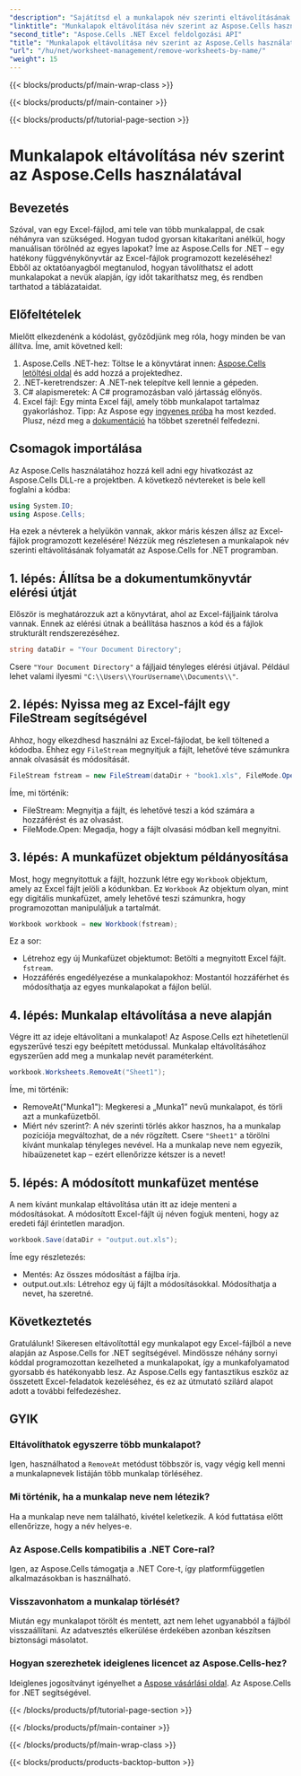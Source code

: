 ```yaml
---
"description": "Sajátítsd el a munkalapok név szerinti eltávolításának lépéseit Excelben az Aspose.Cells for .NET használatával. Kövesd ezt a részletes, kezdőbarát útmutatót a feladataid egyszerűsítéséhez."
"linktitle": "Munkalapok eltávolítása név szerint az Aspose.Cells használatával"
"second_title": "Aspose.Cells .NET Excel feldolgozási API"
"title": "Munkalapok eltávolítása név szerint az Aspose.Cells használatával"
"url": "/hu/net/worksheet-management/remove-worksheets-by-name/"
"weight": 15
---
```


{{< blocks/products/pf/main-wrap-class >}}

{{< blocks/products/pf/main-container >}}

{{< blocks/products/pf/tutorial-page-section >}}

# Munkalapok eltávolítása név szerint az Aspose.Cells használatával

## Bevezetés
Szóval, van egy Excel-fájlod, ami tele van több munkalappal, de csak néhányra van szükséged. Hogyan tudod gyorsan kitakarítani anélkül, hogy manuálisan törölnéd az egyes lapokat? Íme az Aspose.Cells for .NET – egy hatékony függvénykönyvtár az Excel-fájlok programozott kezeléséhez! Ebből az oktatóanyagból megtanulod, hogyan távolíthatsz el adott munkalapokat a nevük alapján, így időt takaríthatsz meg, és rendben tarthatod a táblázataidat.
## Előfeltételek
Mielőtt elkezdenénk a kódolást, győződjünk meg róla, hogy minden be van állítva. Íme, amit követned kell:
1. Aspose.Cells .NET-hez: Töltse le a könyvtárat innen: [Aspose.Cells letöltési oldal](https://releases.aspose.com/cells/net/) és add hozzá a projektedhez.
2. .NET-keretrendszer: A .NET-nek telepítve kell lennie a gépeden.
3. C# alapismeretek: A C# programozásban való jártasság előnyös.
4. Excel fájl: Egy minta Excel fájl, amely több munkalapot tartalmaz gyakorláshoz.
Tipp: Az Aspose egy [ingyenes próba](https://releases.aspose.com/) ha most kezded. Plusz, nézd meg a [dokumentáció](https://reference.aspose.com/cells/net/) ha többet szeretnél felfedezni.
## Csomagok importálása
Az Aspose.Cells használatához hozzá kell adni egy hivatkozást az Aspose.Cells DLL-re a projektben. A következő névtereket is bele kell foglalni a kódba:
```csharp
using System.IO;
using Aspose.Cells;
```
Ha ezek a névterek a helyükön vannak, akkor máris készen állsz az Excel-fájlok programozott kezelésére!
Nézzük meg részletesen a munkalapok név szerinti eltávolításának folyamatát az Aspose.Cells for .NET programban.
## 1. lépés: Állítsa be a dokumentumkönyvtár elérési útját
Először is meghatározzuk azt a könyvtárat, ahol az Excel-fájljaink tárolva vannak. Ennek az elérési útnak a beállítása hasznos a kód és a fájlok strukturált rendszerezéséhez. 
```csharp
string dataDir = "Your Document Directory";
```
Csere `"Your Document Directory"` a fájljaid tényleges elérési útjával. Például lehet valami ilyesmi `"C:\\Users\\YourUsername\\Documents\\"`.
## 2. lépés: Nyissa meg az Excel-fájlt egy FileStream segítségével
Ahhoz, hogy elkezdhesd használni az Excel-fájlodat, be kell töltened a kódodba. Ehhez egy `FileStream` megnyitjuk a fájlt, lehetővé téve számunkra annak olvasását és módosítását.
```csharp
FileStream fstream = new FileStream(dataDir + "book1.xls", FileMode.Open);
```
Íme, mi történik:
- FileStream: Megnyitja a fájlt, és lehetővé teszi a kód számára a hozzáférést és az olvasást.
- FileMode.Open: Megadja, hogy a fájlt olvasási módban kell megnyitni.
## 3. lépés: A munkafüzet objektum példányosítása
Most, hogy megnyitottuk a fájlt, hozzunk létre egy `Workbook` objektum, amely az Excel fájlt jelöli a kódunkban. Ez `Workbook` Az objektum olyan, mint egy digitális munkafüzet, amely lehetővé teszi számunkra, hogy programozottan manipuláljuk a tartalmát.
```csharp
Workbook workbook = new Workbook(fstream);
```
Ez a sor:
- Létrehoz egy új Munkafüzet objektumot: Betölti a megnyitott Excel fájlt. `fstream`.
- Hozzáférés engedélyezése a munkalapokhoz: Mostantól hozzáférhet és módosíthatja az egyes munkalapokat a fájlon belül.
## 4. lépés: Munkalap eltávolítása a neve alapján
Végre itt az ideje eltávolítani a munkalapot! Az Aspose.Cells ezt hihetetlenül egyszerűvé teszi egy beépített metódussal. Munkalap eltávolításához egyszerűen add meg a munkalap nevét paraméterként.
```csharp
workbook.Worksheets.RemoveAt("Sheet1");
```
Íme, mi történik:
- RemoveAt("Munka1"): Megkeresi a „Munka1” nevű munkalapot, és törli azt a munkafüzetből.
- Miért név szerint?: A név szerinti törlés akkor hasznos, ha a munkalap pozíciója megváltozhat, de a név rögzített.
Csere `"Sheet1"` a törölni kívánt munkalap tényleges nevével. Ha a munkalap neve nem egyezik, hibaüzenetet kap – ezért ellenőrizze kétszer is a nevet!
## 5. lépés: A módosított munkafüzet mentése
A nem kívánt munkalap eltávolítása után itt az ideje menteni a módosításokat. A módosított Excel-fájlt új néven fogjuk menteni, hogy az eredeti fájl érintetlen maradjon.
```csharp
workbook.Save(dataDir + "output.out.xls");
```
Íme egy részletezés:
- Mentés: Az összes módosítást a fájlba írja.
- output.out.xls: Létrehoz egy új fájlt a módosításokkal. Módosíthatja a nevet, ha szeretné.
## Következtetés
Gratulálunk! Sikeresen eltávolítottál egy munkalapot egy Excel-fájlból a neve alapján az Aspose.Cells for .NET segítségével. Mindössze néhány sornyi kóddal programozottan kezelheted a munkalapokat, így a munkafolyamatod gyorsabb és hatékonyabb lesz. Az Aspose.Cells egy fantasztikus eszköz az összetett Excel-feladatok kezeléséhez, és ez az útmutató szilárd alapot adott a további felfedezéshez.
## GYIK
### Eltávolíthatok egyszerre több munkalapot?
Igen, használhatod a `RemoveAt` metódust többször is, vagy végig kell menni a munkalapnevek listáján több munkalap törléséhez.
### Mi történik, ha a munkalap neve nem létezik?
Ha a munkalap neve nem található, kivétel keletkezik. A kód futtatása előtt ellenőrizze, hogy a név helyes-e.
### Az Aspose.Cells kompatibilis a .NET Core-ral?
Igen, az Aspose.Cells támogatja a .NET Core-t, így platformfüggetlen alkalmazásokban is használható.
### Visszavonhatom a munkalap törlését?
Miután egy munkalapot törölt és mentett, azt nem lehet ugyanabból a fájlból visszaállítani. Az adatvesztés elkerülése érdekében azonban készítsen biztonsági másolatot.
### Hogyan szerezhetek ideiglenes licencet az Aspose.Cells-hez?
Ideiglenes jogosítványt igényelhet a [Aspose vásárlási oldal](https://purchase.aspose.com/temporary-license/).
Az Aspose.Cells for .NET segítségével.

{{< /blocks/products/pf/tutorial-page-section >}}

{{< /blocks/products/pf/main-container >}}

{{< /blocks/products/pf/main-wrap-class >}}

{{< blocks/products/products-backtop-button >}}